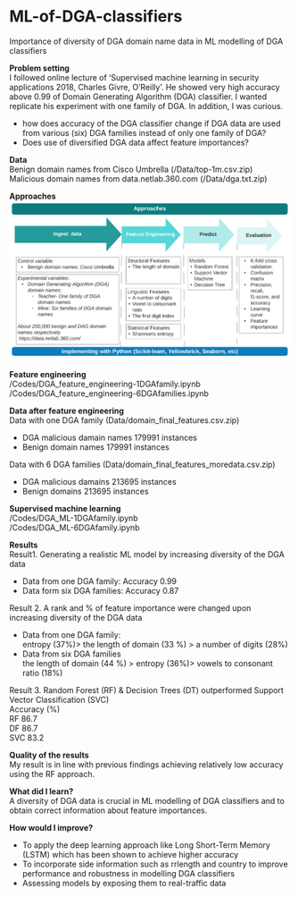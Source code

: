# ML-of-DGA-classifiers<br />
Importance of diversity of DGA domain name data in ML modelling of DGA classifiers<br />

**Problem setting**<br />
I followed online lecture of ‘Supervised machine learning in security applications 2018, Charles Givre, O’Reilly’. He showed very high accuracy above 0.99 of Domain Generating Algorithm (DGA) classifier. I wanted replicate his experiment with one family of DGA. In addition, I was curious.  
- how does accuracy of the DGA classifier change if DGA data are used from various (six) DGA families instead of only one family of DGA?    
- Does use of diversified DGA data affect feature importances?

**Data**    <br />
Benign domain names from Cisco Umbrella (/Data/top-1m.csv.zip)<br />
Malicious domain names from data.netlab.360.com (/Data/dga.txt.zip)<br />

**Approaches**<br />
![GitHub Logo](/images/workflow1_2-3.png)

**Feature engineering** <br />
/Codes/DGA_feature_engineering-1DGAfamily.ipynb<br />
/Codes/DGA_feature_engineering-6DGAfamilies.ipynb<br />

**Data after feature engineering**<br />
Data with one DGA family (Data/domain_final_features.csv.zip)<br /> 
- DGA malicious damain names 179991 instances<br />
- Benign domain names 179991 instances<br />

Data with 6 DGA families (Data/domain_final_features_moredata.csv.zip)<br />
- DGA malicious damains 213695 instances<br />
- Benign domains 213695 instances<br />

**Supervised machine learning**<br />
/Codes/DGA_ML-1DGAfamily.ipynb<br />
/Codes/DGA_ML-6DGAfamily.ipynb<br />

**Results**<br />
Result1. Generating a realistic ML model by increasing diversity of the DGA data<br />
- Data from one DGA family: Accuracy 0.99
- Data form six  DGA families: Accuracy 0.87

Result 2. A rank and % of feature importance were changed upon increasing diversity of the DGA data<br />
- Data from one DGA family:<br />
  entropy (37%)> the length of domain (33 %) > a number of digits (28%)<br />
- Data from six DGA families<br />
 the length of domain (44 %) > entropy (36%)> vowels to consonant ratio (18%)<br />
 
Result 3. Random Forest (RF) & Decision Trees (DT) outperformed Support Vector Classification (SVC)<br />
	     Accuracy (%)<br />
	RF	86.7 <br />
	DF	86.7 <br />
	SVC	83.2<br />

**Quality of the results**<br />
My result is in line with previous findings achieving relatively low accuracy using the RF approach. <br />

**What did I learn?**<br />
A diversity of DGA data is crucial in ML modelling of DGA classifiers and to obtain correct information about feature importances. <br />

**How would I improve?**<br />
- To apply the deep learning approach like Long Short-Term Memory (LSTM) which has been shown to achieve higher accuracy <br />
- To incorporate side information such as rrlength and country to improve performance and robustness in modelling DGA classifiers<br />
- Assessing models by exposing them to real-traffic data<br />


